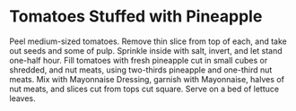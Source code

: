 # Tomatoes Stuffed with Pineapple

Peel medium-sized tomatoes. Remove thin slice from top of each, and take out seeds and some of pulp.
Sprinkle inside with salt, invert, and let stand one-half hour.
Fill tomatoes with fresh pineapple cut in small cubes or shredded, and nut meats, using two-thirds pineapple and one-third nut meats.
Mix with Mayonnaise Dressing, garnish with Mayonnaise, halves of nut meats, and slices cut from tops cut square. Serve on a bed of lettuce leaves.
